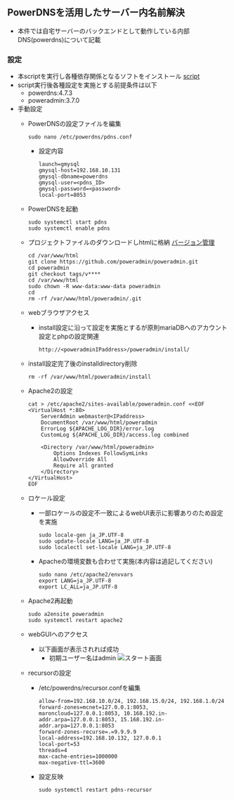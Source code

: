 ##  PowerDNSを活用したサーバー内名前解決
*  本件では自宅サーバーのバックエンドとして動作している内部DNS(powerdns)について記載

### 設定
*  本scriptを実行し各種依存関係となるソフトをインストール   [script](https://github.com/maron-gt123/k8s-setup-for-proxmox/blob/main/powerdns/setup.sh)
*  script実行後各種設定を実施とする前提条件は以下
   *  powerdns:4.7.3
   *  poweradmin:3.7.0
*  手動設定
    *  PowerDNSの設定ファイルを編集

           sudo nano /etc/powerdns/pdns.conf
       *  設定内容
          
              launch=gmysql
              gmysql-host=192.168.10.131
              gmysql-dbname=powerdns
              gmysql-user=<pdns_ID>
              gmysql-password=<password>
              local-port=8053
       
    *  PowerDNSを起動
    
           sudo systemctl start pdns
           sudo systemctl enable pdns
    
    * プロジェクトファイルのダウンロードしhtmlに格納   [バージョン管理](https://github.com/poweradmin/poweradmin)
 
          cd /var/www/html
          git clone https://github.com/poweradmin/poweradmin.git
          cd poweradmin
          git checkout tags/v****
          cd /var/www/html
          sudo chown -R www-data:www-data poweradmin
          cd
          rm -rf /var/www/html/poweradmin/.git
    * webブラウザアクセス
       * install設定に沿って設定を実施とするが原則mariaDBへのアカウント設定とphpの設定関連

             http://<poweradminIPaddress>/poweradmin/install/
    * install設定完了後のinstalldirectory削除
 
          rm -rf /var/www/html/poweradmin/install

    * Apache2の設定

          cat > /etc/apache2/sites-available/poweradmin.conf <<EOF
          <VirtualHost *:80>
              ServerAdmin webmaster@<IPaddress>
              DocumentRoot /var/www/html/poweradmin
              ErrorLog ${APACHE_LOG_DIR}/error.log
              CustomLog ${APACHE_LOG_DIR}/access.log combined

              <Directory /var/www/html/poweradmin>
                  Options Indexes FollowSymLinks
                  AllowOverride All
                  Require all granted
              </Directory>
          </VirtualHost>
          EOF
    * ロケール設定
        * 一部ロケールの設定不一致によるwebUI表示に影響ありのため設定を実施

              sudo locale-gen ja_JP.UTF-8
              sudo update-locale LANG=ja_JP.UTF-8
              sudo localectl set-locale LANG=ja_JP.UTF-8
        * Apacheの環境変数も合わせて実施(本内容は追記してください)

              sudo nano /etc/apache2/envvars
              export LANG=ja_JP.UTF-8
              export LC_ALL=ja_JP.UTF-8
    * Apache2再起動

          sudo a2ensite poweradmin
          sudo systemctl restart apache2
    * webGUIへのアクセス
        * 以下画面が表示されれば成功
           * 初期ユーザー名はadmin
      ![スタート画面](https://github.com/maron-gt123/k8s-setup-for-proxmox/blob/main/powerdns/poweradmin_startmonitor.png)
    * recursorの設定
       * /etc/powerdns/recursor.confを編集
     
             allow-from=192.168.10.0/24, 192.168.15.0/24, 192.168.1.0/24
             forward-zones=mcnet=127.0.0.1:8053, maroncloud=127.0.0.1:8053, 10.168.192.in-addr.arpa=127.0.0.1:8053, 15.168.192.in-addr.arpa=127.0.0.1:8053
             forward-zones-recurse=.=9.9.9.9
             local-address=192.168.10.132, 127.0.0.1
             local-port=53
             threads=4
             max-cache-entries=1000000
             max-negative-ttl=3600
       * 設定反映
         
             sudo systemctl restart pdns-recursor
